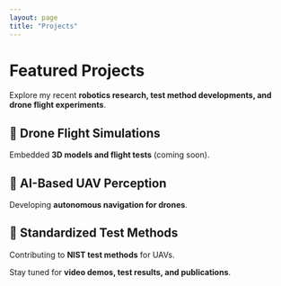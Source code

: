```yaml
---
layout: page
title: "Projects"
---
```


# Featured Projects

Explore my recent **robotics research, test method developments, and drone flight experiments**.

## 🔹 Drone Flight Simulations  
Embedded **3D models and flight tests** (coming soon).  

## 🔹 AI-Based UAV Perception  
Developing **autonomous navigation for drones**.

## 🔹 Standardized Test Methods  
Contributing to **NIST test methods** for UAVs.

Stay tuned for **video demos, test results, and publications**.
